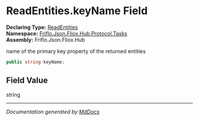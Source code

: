 ﻿<!--  
  <auto-generated>   
    The contents of this file were generated by a tool.  
    Changes to this file may be list if the file is regenerated  
  </auto-generated>   
-->

# ReadEntities.keyName Field

**Declaring Type:** [ReadEntities](../index.md)  
**Namespace:** [Friflo.Json.Fliox.Hub.Protocol.Tasks](../../index.md)  
**Assembly:** Friflo.Json.Fliox.Hub

 name of the primary key property of the returned entities 

```csharp
public string keyName;
```

## Field Value

string

___

*Documentation generated by [MdDocs](https://github.com/ap0llo/mddocs)*
